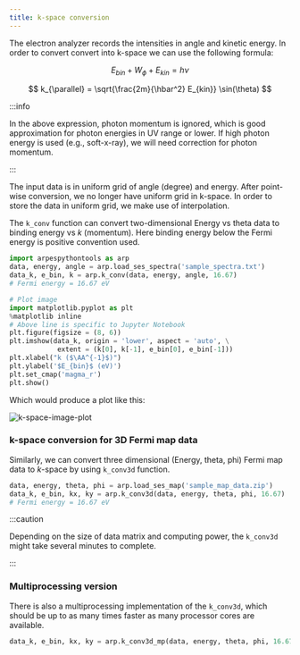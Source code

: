 ```yaml
---
title: k-space conversion
---
```

The electron analyzer records the intensities in angle and kinetic energy. In
order to convert convert into k-space we can use the following formula:

$$
E_{bin} + W_ϕ + E_{kin} = h\nu
$$

$$
k_{\parallel} = \sqrt{\frac{2m}{\hbar^2} E_{kin}} \sin(\theta)
$$

:::info

In the above expression, photon momentum is ignored, which is good approximation
for photon energies in UV range or lower. If high photon energy is used (e.g.,
soft-x-ray), we will need correction for photon momentum.

:::

The input data is in uniform grid of angle (degree) and energy. After point-wise
conversion, we no longer have uniform grid in k-space. In order to store the
data in uniform grid, we make use of interpolation.

The `k_conv` function can convert two-dimensional Energy vs theta data to
binding energy vs $k$ (momentum). Here binding energy below the Fermi energy is
positive convention used.

```python showLineNumbers
import arpespythontools as arp
data, energy, angle = arp.load_ses_spectra('sample_spectra.txt')
data_k, e_bin, k = arp.k_conv(data, energy, angle, 16.67)
# Fermi energy = 16.67 eV

# Plot image
import matplotlib.pyplot as plt
%matplotlib inline
# Above line is specific to Jupyter Notebook
plt.figure(figsize = (8, 6))
plt.imshow(data_k, origin = 'lower', aspect = 'auto', \
            extent = (k[0], k[-1], e_bin[0], e_bin[-1]))
plt.xlabel("k ($\AA^{-1}$)")
plt.ylabel('$E_{bin}$ (eV)')
plt.set_cmap('magma_r')
plt.show()
```
Which would produce a plot like this:

<picture>
  <source type="image/webp" srcSet={require("/img/k-space-image-plot.webp").default} />
  <img src={require("/img/k-space-image-plot.png").default} alt="k-space-image-plot" />
</picture>

### k-space conversion for 3D Fermi map data
Similarly, we can convert three dimensional (Energy, theta, phi)  Fermi map data
to $k$-space by using `k_conv3d` function.

```python
data, energy, theta, phi = arp.load_ses_map('sample_map_data.zip')
data_k, e_bin, kx, ky = arp.k_conv3d(data, energy, theta, phi, 16.67)
# Fermi energy = 16.67 eV
```

:::caution

Depending on the size of data matrix and computing power, the `k_conv3d` might
take several minutes to complete.

:::

### Multiprocessing version

There is also a multiprocessing implementation of the `k_conv3d`, which should
be up to as many times faster as many processor cores are available.

```python
data_k, e_bin, kx, ky = arp.k_conv3d_mp(data, energy, theta, phi, 16.67)
```
